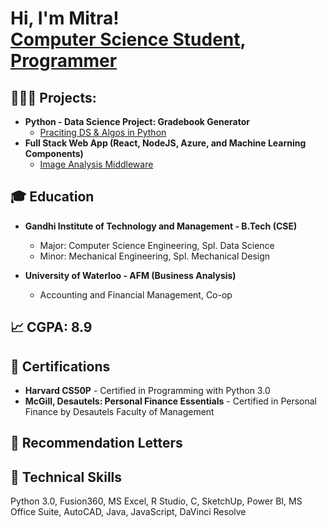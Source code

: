 <h1>Hi, I'm Mitra! <br/><a href="https://github.com/mitraboga">Computer Science Student</a>, <a href="https://www.linkedin.com/in/bogamitra/">Programmer</a>

<h2>🧑🏽‍💻 Projects:</h2>

- <b>Python - Data Science Project: Gradebook Generator</b>
  - [Praciting DS & Algos in Python](https://github.com/joshmadakor1/Algorithms-Practice)
- <b>Full Stack Web App (React, NodeJS, Azure, and Machine Learning Components)</b>
  - [Image Analysis Middleware](https://github.com/joshmadakor1/4chan-Image-Analysis-Middleware-C964) 

<h2>🎓 Education</h2>

- <b>Gandhi Institute of Technology and Management - B.Tech (CSE)</b>
  - Major: Computer Science Engineering, Spl. Data Science
  - Minor: Mechanical Engineering, Spl. Mechanical Design

- <b>University of Waterloo - AFM (Business Analysis)</b>
  - Accounting and Financial Management, Co-op

<h2>📈 CGPA: 8.9</h2>

<h2>📜 Certifications</h2>

- <b>Harvard CS50P</b> - Certified in Programming with Python 3.0
- <b>McGill, Desautels: Personal Finance Essentials</b> - Certified in Personal Finance by Desautels Faculty of Management

<h2>📩 Recommendation Letters</h2>

<h2>🦾 Technical Skills</h2>

Python 3.0, Fusion360, MS Excel, R Studio, C, SketchUp, Power BI, MS Office Suite, AutoCAD, Java, JavaScript, DaVinci Resolve

<!--
**joshmadakor1/joshmadakor1** is a ✨ _special_ ✨ repository because its `README.md` (this file) appears on your GitHub profile.

Here are some ideas to get you started:

- 🔭 I’m currently working on ...
- 🌱 I’m currently learning ...
- 👯 I’m looking to collaborate on ...
- 🤔 I’m looking for help with ...
- 💬 Ask me about ...
- 📫 How to reach me: ...
- 😄 Pronouns: ...
- ⚡ Fun fact: ...
-->
